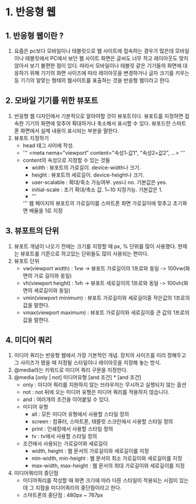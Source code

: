 # 1. 반응형 웹
## 1. 반응형 웹이란 ?
1. 요즘은 pc보다 모바일이나 태블릿으로 웹 사이트에 접속하는 경우가 많은데 모바일이나 태블릿에서 PC에서 보던 웹 사이트 화면은 글씨도 너무 작고 레이아웃도 맞지 않아서 보기 불편한 점이 있다. 따라서 모바일이나 태블릿 같은 기기들의 화면에 대응하기 위해 기기의 화면 사이즈에 따라 레이아웃을 변경하거나 글자 크기를 키우는 등 기기의 알맞는 형태의 웹사이트를 표출하는 것을 반응형 웹이라고 한다.

## 2. 모바일 기기를 위한 뷰포트
1. 반응형 웹 디자인에서 기본적으로 알아야할 것이 뷰포트이다. 뷰포트를 지정하면 접속한 기기의 화면에 맞추어 확대하거나 축소해서 표시할 수 있다. 뷰포드란 스마트폰 화면에서 실제 내용이 표시되는 부분을 말한다.
2. 뷰포트 지정하기
    - head 태그 사이에 작성.
    - '''
        <meta nema="viewport"
        content="속성1-값1", "속성2=값2", ...>
      '''
    - content의 속성으로 지정할 수 있는 것들
        - width : 뷰포트의 가로길이. device-width나 크기.
        - height : 뷰포트의 세로길이. device-height나 크기.
        - user-scalable : 확대/축소 가능여부. yes나 no. 기본값은 yes.
        - initial-scale : 초기 확대/축소 값. 1~10 지정가능. 기본값은 1. 
        - '''
         <meta name="viewport" content="width=device-width, initial-scale=1.0">
          '''
          웹 페이지의 뷰포트의 가로길이를 스마트폰 화면 가로길이에 맞추고 초기화면 배율을 1로 지정

## 3. 뷰포트의 단위
1. 뷰포트 개념이 나오기 전에는 크기를 지정할 때 px, % 단위를 많이 사용했다. 현재는 뷰포트를 기준으로 하고있는 단위들도 많이 사용되는 편이다.
2. 뷰포트 단위
    - vw(viewport width) : 1vw -> 뷰포트 가로길이의 1프로와 동일 -> 100vw(화면의 가로 길이와 동일)
    - vh(viewport height) : 1vh -> 뷰포트 세로길이의 1프로와 동일 -> 100vh(화면의 세로길이와 동일)
    - vmin(viewport minimum) : 뷰포트 가로길이와 세로길이중 작은값의 1프로의 값을 말한다.
    - vmax(viewport maximum) : 뷰포트 가로길이와 세로길이중 큰 값의 1프로의 값을 말한다.

## 4. 미디어 쿼리
1. 미디어 쿼리는 반응형 웹에서 가장 기본적인 개념. 장치의 사이즈를 미리 정해두고 그 사이즈가 됐을 때 지정될 스타일이나 레이아웃을 지정해 놓는 방식.
2. @media라는 키워드로 미디어 쿼리 구문을 지정한다. 
3. @media [only | not] 미디어유형 [and 조건] * [and 조건]
    - only : 미디어 쿼리를 지원하지 않는 브라우저는 무시하고 실행되지 않는 옵션
    - not : not 뒤에 오는 미디어 유형은 미디어 쿼리를 적용하지 않습니다.
    - and : 여러개의 조건을 이어붙일 수 있다.
    - 미디어 유형
        - all : 모든 미디어 유형에서 사용할 스타일 정의
        - screen : 컴퓨터, 스마트폰, 태믈릿 스크린에서 사용할 스타일 정의
        - print : 인쇄장에서 사용할 스타일 정의
        - tv : tv에서 사용할 스타일 정의
    - 조건에서 사용되는 가로길이와 세로길이
        - width, height : 웹 문서의 가로길이와 세로길이를 지정
        - min-width, min-height : 웹 문서의 최소 가로길이와 세로길이를 지정
        - max-width, max-height : 웹 문서의 최대 가로길이와 세로길이를 지정
4. 미디어쿼리의 중단점
    - 미디어쿼리를 작성할 때 화면 크기에 따라 다른 스타일이 적용되는 시점이 있는데 그 지점을 미디어쿼리의 중단점이라고 한다.
    - 스마트폰의 중단점 : 480px ~ 767px